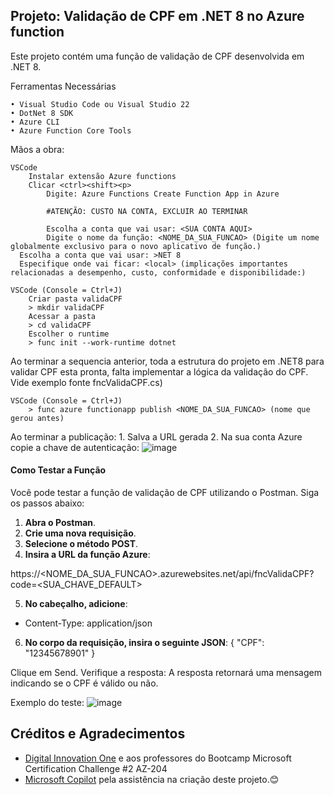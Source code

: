 ## Projeto: Validação de CPF em .NET 8 no Azure function

Este projeto contém uma função de validação de CPF desenvolvida em .NET 8.

Ferramentas Necessárias

    • Visual Studio Code ou Visual Studio 22
    • DotNet 8 SDK
    • Azure CLI
    • Azure Function Core Tools

Mãos a obra:

	VSCode
		Instalar extensão Azure functions
		Clicar <ctrl><shift><p>
			Digite: Azure Functions Create Function App in Azure

			#ATENÇÃO: CUSTO NA CONTA, EXCLUIR AO TERMINAR

			Escolha a conta que vai usar: <SUA CONTA AQUI>
			Digite o nome da função: <NOME_DA_SUA_FUNCAO> (Digite um nome globalmente exclusivo para o novo aplicativo de função.)
      Escolha a conta que vai usar: >NET 8
      Especifique onde vai ficar: <local> (implicações importantes relacionadas a desempenho, custo, conformidade e disponibilidade:)

	VSCode (Console = Ctrl+J)
		Criar pasta validaCPF
		> mkdir validaCPF
		Acessar a pasta
		> cd validaCPF
		Escolher o runtime 
		> func init --work-runtime dotnet
  
  Ao terminar a sequencia anterior, toda a estrutura do projeto em .NET8 para validar CPF esta pronta, falta implementar a lógica da validação do CPF. Vide exemplo fonte fncValidaCPF.cs)

	VSCode (Console = Ctrl+J)
		> func azure functionapp publish <NOME_DA_SUA_FUNCAO> (nome que gerou antes)

  Ao terminar a publicação:
    1. Salva a URL gerada
    2. Na sua conta Azure copie a chave de autenticação:
      ![image](https://github.com/user-attachments/assets/90ea02d4-3f7c-4213-9693-f8d7c9bbcf43)
  
#### Como Testar a Função
    
Você pode testar a função de validação de CPF utilizando o Postman. Siga os passos abaixo:

1. **Abra o Postman**.
2. **Crie uma nova requisição**.
3. **Selecione o método POST**.
4. **Insira a URL da função Azure**:

https://<NOME_DA_SUA_FUNCAO>.azurewebsites.net/api/fncValidaCPF?code=<SUA_CHAVE_DEFAULT>

5. **No cabeçalho, adicione**:
- Content-Type: application/json
6. **No corpo da requisição, insira o seguinte JSON**:
{
    "CPF": "12345678901"
}

Clique em Send.
Verifique a resposta: A resposta retornará uma mensagem indicando se o CPF é válido ou não.

Exemplo do teste:
      ![image](https://github.com/user-attachments/assets/93800003-8d89-43a8-b2be-98f89be151cb)

## Créditos e Agradecimentos
- [Digital Innovation One](https://www.dio.me/) e aos professores do Bootcamp Microsoft Certification Challenge #2 AZ-204
- [Microsoft Copilot](https://copilot.microsoft.com) pela assistência na criação deste projeto.😊
